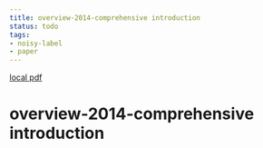 ```yaml
---
title: overview-2014-comprehensive introduction
status: todo
tags:
- noisy-label
- paper
---
```


[local pdf](../../../pdfs/overview-2014-comprehensive%20introduction.pdf)

# overview-2014-comprehensive introduction
